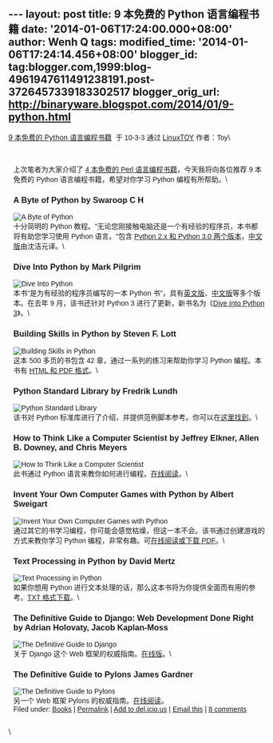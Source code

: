 --- layout: post title: 9 本免费的 Python 语言编程书籍 date:
'2014-01-06T17:24:00.000+08:00' author: Wenh Q tags: modified\_time:
'2014-01-06T17:24:14.456+08:00' blogger\_id:
tag:blogger.com,1999:blog-4961947611491238191.post-3726457339183302517
blogger\_orig\_url: http://binaryware.blogspot.com/2014/01/9-python.html
---
<div dir="ltr">

[9 本免费的 Python
语言编程书籍](http://linuxtoy.org/archives/9-free-python-books.html)  <span
style="font-family: sans-serif;">于 10-3-3 通过
</span>[LinuxTOY](http://linuxtoy.org/)<span
style="font-family: sans-serif;"> 作者：Toy</span>\
<div class="gmail_quote">

<div class="HOEnZb">

<div class="h5">

<div dir="ltr">

<div class="gmail_quote">

<div
style="font-family: sans-serif; margin: 0px 10px; overflow: auto; width: 100%;">

\
上次笔者为大家介绍了 [4 本免费的 Perl
语言编程书籍](http://linuxtoy.org/archives/4-free-perl-books.html)，今天我将向各位推荐
9 本免费的 Python 语言编程书籍，希望对你学习 Python 编程有所帮助。\
### A Byte of Python by Swaroop C H

![A Byte of Python](http://linuxtoy.org/images/2010/02/bop.jpg)\
十分简明的 Python
教程。"无论您刚接触电脑还是一个有经验的程序员，本书都将有助您学习使用
Python 语言。"包含 [Python 2.x 和 Python 3.0
两个版本](http://www.swaroopch.com/notes/Python)，[中文版](http://linuxtoy.org/docs/bop/)由沈洁元译。\
### Dive Into Python by Mark Pilgrim

![Dive Into Python](http://linuxtoy.org/images/2010/02/dip.jpg)\
本书"是为有经验的程序员编写的一本 Python
书"，具有[英文版](http://diveintopython.org/)、[中文版](http://linuxtoy.org/docs/dip/)等多个版本。在去年
9 月，该书还针对 Python 3 进行了更新，新书名为《[Dive Into Python
3](http://diveintopython3.org/)》。\
### Building Skills in Python by Steven F. Lott

![Building Skills in
Python](http://linuxtoy.org/images/2010/02/bip.jpg)\
这本 500 多页的书包含 42 章，通过一系列的练习来帮助你学习 Python
编程。本书有 [HTML 和 PDF
格式](http://homepage.mac.com/s_lott/books/python.html)。\
### Python Standard Library by Fredrik Lundh

![Python Standard Library](http://linuxtoy.org/images/2010/02/psl.gif)\
该书对 Python
标准库进行了介绍，并提供范例脚本参考。你可以在[这里找到](http://effbot.org/zone/librarybook-index.htm)。\
### How to Think Like a Computer Scientist by Jeffrey Elkner, Allen B. Downey, and Chris Meyers

![How to Think Like a Computer
Scientist](http://linuxtoy.org/images/2010/02/hcp.jpg)\
此书通过 Python
语言来教你如何进行编程。[在线阅读](http://openbookproject.net//thinkCSpy/)。\
### Invent Your Own Computer Games with Python by Albert Sweigart

![Invent Your Own Computer Games with
Python](http://linuxtoy.org/images/2010/02/iwp.png)\
通过其它的书学习编程，你可能会感觉枯燥，但这一本不会。该书通过创建游戏的方式来教你学习
Python 编程，非常有趣。可[在线阅读或下载
PDF](http://inventwithpython.com/)。\
### Text Processing in Python by David Mertz

![Text Processing in
Python](http://linuxtoy.org/images/2010/02/tpp.jpg)\
如果你想用 Python
进行文本处理的话，那么这本书将为你提供全面而有用的参考。[TXT
格式下载](http://gnosis.cx/TPiP/)。\
### The Definitive Guide to Django: Web Development Done Right by Adrian Holovaty, Jacob Kaplan-Moss

![The Definitive Guide to
Django](http://linuxtoy.org/images/2010/02/dgd.gif)\
关于 Django 这个 Web
框架的权威指南。[在线版](http://www.djangobook.com/)。\
### The Definitive Guide to Pylons James Gardner

![The Definitive Guide to
Pylons](http://linuxtoy.org/images/2010/02/dgp.jpg)\
另一个 Web 框架 Pylons 的权威指南。[在线阅读](http://pylonsbook.com/)。\
Filed under:
[Books](http://linuxtoy.org/category/books "View all posts in Books") |
[Permalink](http://linuxtoy.org/archives/9-free-python-books.html) |
[Add to
del.icio.us](http://delicious.com/save?url=http://linuxtoy.org/archives/9-free-python-books.html&title=9%20%E6%9C%AC%E5%85%8D%E8%B4%B9%E7%9A%84%20Python%20%E8%AF%AD%E8%A8%80%E7%BC%96%E7%A8%8B%E4%B9%A6%E7%B1%8D)
| [Email
this](mailto:?Subject=Check+This+Out&body=I+think+you%27ll+like+this%3A+http%3A%2F%2Flinuxtoy.org%2Farchives%2F9-free-python-books.html)
| [8
comments](http://linuxtoy.org/archives/9-free-python-books.html#comments)

</div>

</div>

</div>

</div>

</div>

</div>

\

</div>
